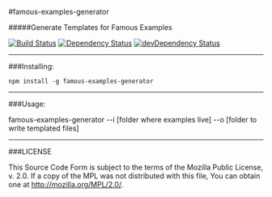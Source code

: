 #famous-examples-generator

#####Generate Templates for Famous Examples

[![Build Status](https://travis-ci.org/FamousTools/famous-examples-generator.svg?branch=master)](https://travis-ci.org/FamousTools/famous-examples-generator) [![Dependency Status](https://david-dm.org/FamousTools/famous-examples-generator.svg)](https://david-dm.org/FamousTools/famous-examples-generator) [![devDependency Status](https://david-dm.org/FamousTools/famous-examples-generator/dev-status.svg)](https://david-dm.org/FamousTools/famous-examples-generator#info=devDependencies)

---

###Installing:

```npm install -g famous-examples-generator```

---

###Usage:

famous-examples-generator --i [folder where examples live] --o [folder to write templated files]

---

###LICENSE

This Source Code Form is subject to the terms of the Mozilla Public
License, v. 2.0. If a copy of the MPL was not distributed with this
file, You can obtain one at http://mozilla.org/MPL/2.0/.
